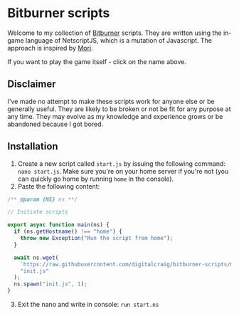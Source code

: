 # Bitburner scripts

Welcome to my collection of [Bitburner](https://danielyxie.github.io/bitburner/) scripts. They are written using the in-game language of NetscriptJS, which is a mutation of Javascript. The approach is inspired by [Mori](https://github.com/moriakaice/bitburner).

If you want to play the game itself - click on the name above.

## Disclaimer

I've made no attempt to make these scripts work for anyone else or be generally useful. They are likely to be broken or not be fit for any purpose at any time. They may evolve as my knowledge and experience grows or be abandoned because I got bored.

## Installation

1. Create a new script called `start.js` by issuing the following command: `nano start.js`. Make sure you're on your home server if you're not (you can quickly go home by running `home` in the console).
2. Paste the following content:

```javascript
/** @param {NS} ns **/

// Initiate scripts

export async function main(ns) {
  if (ns.getHostname() !== "home") {
    throw new Exception("Run the script from home");
  }

  await ns.wget(
    `https://raw.githubusercontent.com/digitalcraig/bitburner-scripts/master/src/init.js?ts=${new Date().getTime()}`,
    "init.js"
  );
  ns.spawn("init.js", 1);
}
```

3. Exit the nano and write in console: `run start.ns`
